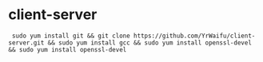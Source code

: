 # client-server
``` sudo yum install git && git clone https://github.com/YrWaifu/client-server.git && sudo yum install gcc && sudo yum install openssl-devel && sudo yum install openssl-devel```
